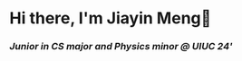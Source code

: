 <h1> Hi there, I'm Jiayin Meng👋 </h1>
<h3 style="font-style: italic"> Junior in CS major and Physics minor @ UIUC 24'</h3>
